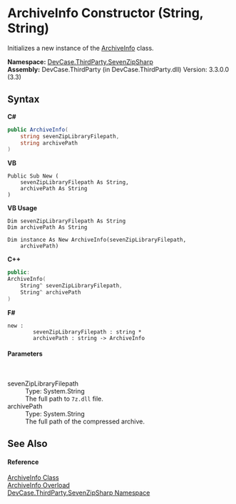 # ArchiveInfo Constructor (String, String)
 

Initializes a new instance of the <a href="T_DevCase_ThirdParty_SevenZipSharp_ArchiveInfo">ArchiveInfo</a> class.

**Namespace:**&nbsp;<a href="N_DevCase_ThirdParty_SevenZipSharp">DevCase.ThirdParty.SevenZipSharp</a><br />**Assembly:**&nbsp;DevCase.ThirdParty (in DevCase.ThirdParty.dll) Version: 3.3.0.0 (3.3)

## Syntax

**C#**<br />
``` C#
public ArchiveInfo(
	string sevenZipLibraryFilepath,
	string archivePath
)
```

**VB**<br />
``` VB
Public Sub New ( 
	sevenZipLibraryFilepath As String,
	archivePath As String
)
```

**VB Usage**<br />
``` VB Usage
Dim sevenZipLibraryFilepath As String
Dim archivePath As String

Dim instance As New ArchiveInfo(sevenZipLibraryFilepath, 
	archivePath)
```

**C++**<br />
``` C++
public:
ArchiveInfo(
	String^ sevenZipLibraryFilepath, 
	String^ archivePath
)
```

**F#**<br />
``` F#
new : 
        sevenZipLibraryFilepath : string * 
        archivePath : string -> ArchiveInfo
```


#### Parameters
&nbsp;<dl><dt>sevenZipLibraryFilepath</dt><dd>Type: System.String<br />The full path to `7z.dll` file.</dd><dt>archivePath</dt><dd>Type: System.String<br />The full path of the compressed archive.</dd></dl>

## See Also


#### Reference
<a href="T_DevCase_ThirdParty_SevenZipSharp_ArchiveInfo">ArchiveInfo Class</a><br /><a href="Overload_DevCase_ThirdParty_SevenZipSharp_ArchiveInfo__ctor">ArchiveInfo Overload</a><br /><a href="N_DevCase_ThirdParty_SevenZipSharp">DevCase.ThirdParty.SevenZipSharp Namespace</a><br />